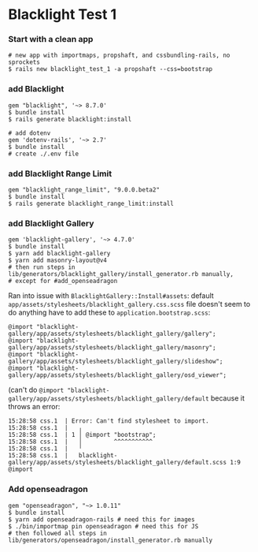 # Blacklight Test 1
### Start with a clean app
```
# new app with importmaps, propshaft, and cssbundling-rails, no sprockets
$ rails new blacklight_test_1 -a propshaft --css=bootstrap
```

### add Blacklight
```
gem "blacklight", '~> 8.7.0'
$ bundle install
$ rails generate blacklight:install

# add dotenv
gem 'dotenv-rails', '~> 2.7'
$ bundle install
# create ./.env file
```

### add Blacklight Range Limit
```
gem "blacklight_range_limit", "9.0.0.beta2"
$ bundle install
$ rails generate blacklight_range_limit:install
```

### add Blacklight Gallery
```
gem 'blacklight-gallery', '~> 4.7.0'
$ bundle install
$ yarn add blacklight-gallery
$ yarn add masonry-layout@v4
# then run steps in lib/generators/blacklight_gallery/install_generator.rb manually,
# except for #add_openseadragon
```

Ran into issue with `BlacklightGallery::Install#assets`:
default `app/assets/stylesheets/blacklight_gallery.css.scss` file doesn't seem to do anything
have to add these to `application.bootstrap.scss`:
```
@import "blacklight-gallery/app/assets/stylesheets/blacklight_gallery/gallery";
@import "blacklight-gallery/app/assets/stylesheets/blacklight_gallery/masonry";
@import "blacklight-gallery/app/assets/stylesheets/blacklight_gallery/slideshow";
@import "blacklight-gallery/app/assets/stylesheets/blacklight_gallery/osd_viewer";
```

(can't do `@import "blacklight-gallery/app/assets/stylesheets/blacklight_gallery/default` because it throws an error:
```
15:28:58 css.1  | Error: Can't find stylesheet to import.
15:28:58 css.1  |   ╷
15:28:58 css.1  | 1 │ @import "bootstrap";
15:28:58 css.1  |   │         ^^^^^^^^^^^
15:28:58 css.1  |   ╵
15:28:58 css.1  |   blacklight-gallery/app/assets/stylesheets/blacklight_gallery/default.scss 1:9  @import
```


### Add openseadragon
```
gem "openseadragon", "~> 1.0.11"
$ bundle install
$ yarn add openseadragon-rails # need this for images
$ ./bin/importmap pin openseadragon # need this for JS
# then followed all steps in lib/generators/openseadragon/install_generator.rb manually
```
